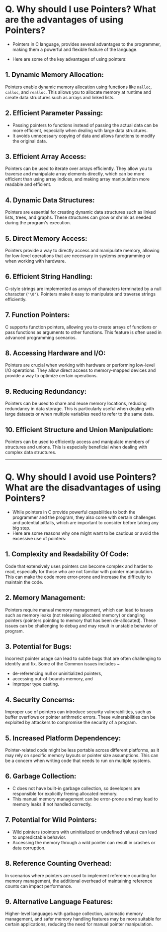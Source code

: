 # Q. Why should I use Pointers? What are the advantages of using Pointers?

* Pointers in C language, provides several advantages to the programmer, making them a powerful and flexible feature of the language. 

* Here are some of the key advantages of using pointers:

## 1. **Dynamic Memory Allocation:**
Pointers enable dynamic memory allocation using functions like `malloc`, `calloc`, and `realloc`. This allows you to allocate memory at runtime and create data structures such as arrays and linked lists.

## 2. **Efficient Parameter Passing:**
- Passing pointers to functions instead of passing the actual data can be more efficient, especially when dealing with large data structures. 
- It avoids unnecessary copying of data and allows functions to modify the original data.

## 3. **Efficient Array Access:**
Pointers can be used to iterate over arrays efficiently. They allow you to traverse and manipulate array elements directly, which can be more efficient than using array indices, and making array manipulation more readable and efficient.

## 4. **Dynamic Data Structures:**
Pointers are essential for creating dynamic data structures such as linked lists, trees, and graphs. These structures can grow or shrink as needed during the program's execution.

## 5. **Direct Memory Access:**
Pointers provide a way to directly access and manipulate memory, allowing for low-level operations that are necessary in systems programming or when working with hardware.

## 6. **Efficient String Handling:**
C-style strings are implemented as arrays of characters terminated by a null character (`'\0'`). Pointers make it easy to manipulate and traverse strings efficiently.

## 7. **Function Pointers:**
C supports function pointers, allowing you to create arrays of functions or pass functions as arguments to other functions. This feature is often used in advanced programming scenarios.

## 8. **Accessing Hardware and I/O:**
Pointers are crucial when working with hardware or performing low-level I/O operations. They allow direct access to memory-mapped devices and provide a way to optimize certain operations.

## 9. **Reducing Redundancy:**
Pointers can be used to share and reuse memory locations, reducing redundancy in data storage. This is particularly useful when dealing with large datasets or when multiple variables need to refer to the same data.

## 10. **Efficient Structure and Union Manipulation:**
Pointers can be used to efficiently access and manipulate members of structures and unions. This is especially beneficial when dealing with complex data structures.

---

# Q. Why should I avoid use Pointers? What are the disadvantages of using Pointers?

* While pointers in C provide powerful capabilities to both the programmer and the program, they also come with certain challenges and potential pitfalls, which are important to consider before taking any big step.
* Here are some reasons why one might want to be cautious or avoid the excessive use of pointers:

## 1. **Complexity and Readability Of Code:**
Code that extensively uses pointers can become complex and harder to read, especially for those who are not familiar with pointer manipulation. This can make the code more error-prone and increase the difficulty to maintain the code.

## 2. **Memory Management:**
Pointers require manual memory management, which can lead to issues such as memory leaks (not releasing allocated memory) or dangling pointers (pointers pointing to memory that has been de-allocated). These issues can be challenging to debug and may result in unstable behavior of program.

## 3. **Potential for Bugs:**
Incorrect pointer usage can lead to subtle bugs that are often challenging to identify and fix. Some of the Common issues includes ~
* de-referencing null or uninitialized pointers, 
* accessing out-of-bounds memory, and 
* improper type casting.

## 4. **Security Concerns:**
Improper use of pointers can introduce security vulnerabilities, such as buffer overflows or pointer arithmetic errors. These vulnerabilities can be exploited by attackers to compromise the security of a program.

## 5. **Increased Platform Dependencey:**
Pointer-related code might be less portable across different platforms, as it may rely on specific memory layouts or pointer size assumptions. This can be a concern when writing code that needs to run on multiple systems.

## 6. **Garbage Collection:**
* C does not have built-in garbage collection, so developers are responsible for explicitly freeing allocated memory. 
* This manual memory management can be error-prone and may lead to memory leaks if not handled correctly.

## 7. **Potential for Wild Pointers:**
* Wild pointers (pointers with uninitialized or undefined values) can lead to unpredictable behavior.
* Accessing the memory through a wild pointer can result in crashes or data corruption.

## 8. **Reference Counting Overhead:**
In scenarios where pointers are used to implement reference counting for memory management, the additional overhead of maintaining reference counts can impact performance.

## 9. **Alternative Language Features:**
Higher-level languages with garbage collection, automatic memory management, and safer memory handling features may be more suitable for certain applications, reducing the need for manual pointer manipulation.